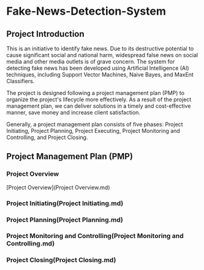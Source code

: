 # Fake-News-Detection-System
## Project Introduction
This is an initiative to identify fake news. Due to its destructive potential to cause significant social and national harm, widespread false news on social media and other media outlets is of grave concern. The system for detecting fake news has been developed using Artificial Intelligence (AI) techniques, including Support Vector Machines, Naive Bayes, and MaxEnt Classifiers.

The project is designed following a project management plan (PMP) to organize the project's lifecycle more effectively. As a result of the project management plan, we can deliver solutions in a timely and cost-effective manner, save money and increase client satisfaction. 

Generally, a project management plan consists of five phases: Project Initiating, Project Planning, Project Executing, Project Monitoring and Controlling, and Project Closing.

## Project Management Plan (PMP)
### Project Overview
[Project Overview](Project Overview.md)
### Project Initiating(Project Initiating.md)
### Project Planning(Project Planning.md)
### Project Monitoring and Controlling(Project Monitoring and Controlling.md)
### Project Closing(Project Closing.md)
